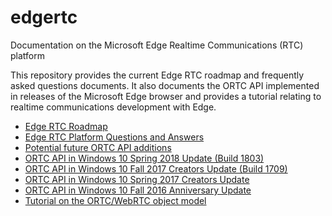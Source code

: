 # edgertc
Documentation on the Microsoft Edge Realtime Communications (RTC) platform

This repository provides the current Edge RTC roadmap and frequently asked
questions documents.  It also documents the ORTC API implemented in releases
of the Microsoft Edge browser and provides a tutorial relating to
realtime communications development with Edge. 

* [Edge RTC Roadmap ](https://github.com/aboba/edgertc/blob/master/Edge%20RTC%20Roadmap.pdf)
* [Edge RTC Platform Questions and Answers](https://github.com/aboba/edgertc/blob/master/MicrosoftEdgeRTCQA.pdf)
* [Potential future ORTC API additions](https://rawgit.com/aboba/edgertc/master/msortc-rs5.html)
* [ORTC API in Windows 10 Spring 2018 Update (Build 1803)](https://rawgit.com/aboba/edgertc/master/msortc-rs4.html)
* [ORTC API in Windows 10 Fall 2017 Creators Update (Build 1709)](https://rawgit.com/aboba/edgertc/master/msortc-rs3.html)
* [ORTC API in Windows 10 Spring 2017 Creators Update](https://rawgit.com/aboba/edgertc/master/msortc-rs2.html)
* [ORTC API in Windows 10 Fall 2016 Anniversary Update](https://rawgit.com/aboba/edgertc/master/msortc-rs1.html)
* [Tutorial on the ORTC/WebRTC object model](https://github.com/aboba/edgertc/tree/master/slides)
